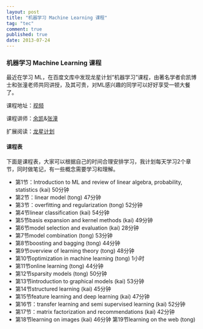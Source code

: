 ```yaml
---
layout: post
title: "机器学习 Machine Learning 课程"
tag: "tec"
comment: true
published: true
date: 2013-07-24
---
```

### 机器学习 Machine Learning 课程 

最近在学习 ML，在百度文库中发现龙星计划“机器学习”课程，由著名学者俞凯博士和张潼老师共同讲授，及其可贵，对ML感兴趣的同学可以好好享受一顿大餐了。
 
课程地址：[视频](http://wenku.baidu.com/course/study/53b9fd0a79563c1ec5da7107)

课程讲师：[余凯]( http://www.dbs.ifi.lmu.de/~yu_k/)&[张潼](http://stat.rutgers.edu/home/tzhang/)

扩展阅读：[龙星计划](http://bigeye.au.tsinghua.edu.cn/DragonStar2012/teacher.html)

#### 课程表

下面是课程表，大家可以根据自己的时间合理安排学习，我计划每天学习2个章节，同时做笔记，有一些概念需要学习和理解。

- 第1节：Introduction to ML and review of linear algebra, probability, statistics (kai) 50分钟
- 第2节：linear model (tong) 47分钟
- 第3节：overfitting and regularization (tong) 52分钟
- 第4节linear classification (kai) 54分钟
- 第5节basis expansion and kernel methods (kai) 49分钟
- 第6节model selection and evaluation (kai) 28分钟
- 第7节model combination (tong)	53分钟
- 第8节boosting and bagging (tong) 44分钟
- 第9节overview of learning theory (tong)	48分钟
- 第10节optimization in machine learning (tong) 1小时
- 第11节online learning (tong)	 44分钟
- 第12节sparsity models (tong) 50分钟
- 第13节introduction to graphical models (kai) 53分钟
- 第14节structured learning (kai)	45分钟
- 第15节feature learning and deep learning (kai) 47分钟
- 第16节：transfer learning and semi supervised learning (kai) 52分钟
- 第17节：matrix factorization and recommendations (kai)	42分钟
- 第18节learning on images (kai)	46分钟
第19节learning on the web (tong)
